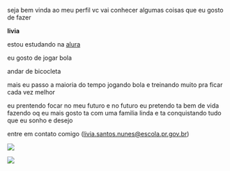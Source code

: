 seja bem vinda ao meu perfil vc vai conhecer algumas coisas que eu gosto de fazer 


**livia**

estou estudando na [alura](https://www.alura.com.br/?srsltid=AfmBOoqQNABRpyb2vOCVIR2aTFaAQivNFFsKRE8Z1M4KHfRXOM2dOJFr)

eu gosto de jogar bola 

andar de bicocleta

mais eu passo a maioria do tempo jogando bola e treinando muito pra ficar cada vez melhor 

eu prentendo focar no meu futuro e no futuro eu pretendo ta bem de vida fazendo oq eu mais gosto ta com uma familia linda e ta conquistando tudo que eu sonho e desejo 


entre em contato comigo (livia.santos.nunes@escola.pr.gov.br)


![](https://media.tenor.com/d5N1v9wH8IEAAAAM/ksksks.gif)


![](https://media.tenor.com/p9v9mOmpvdgAAAAM/kevin.gif)
